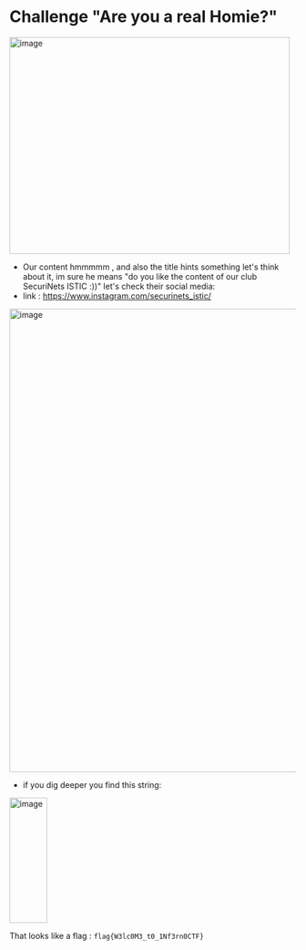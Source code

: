 # Challenge "Are you a real Homie?"

<img width="492" height="381" alt="image" src="https://github.com/user-attachments/assets/0cf714da-73f1-449d-a8bd-1408556b8764" />


- Our content hmmmmm , and also the title hints something let's think about it, im sure he means "do you like the content of our club SecuriNets ISTIC :))" let's check their social media:
- link : https://www.instagram.com/securinets_istic/

<img width="651" height="814" alt="image" src="https://github.com/user-attachments/assets/59de4cd2-3981-466d-a0b3-d8ceeedc48f2" />

- if you dig deeper you find this string:

<img width="66" height="220" alt="image" src="https://github.com/user-attachments/assets/8866b63c-b7a2-4e14-9e49-99d6bba531f0" />

That looks like a flag : `flag{W3lc0M3_t0_1Nf3rn0CTF}`

